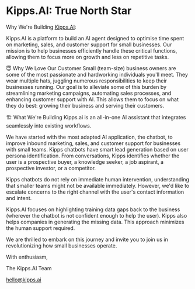# Kipps.AI: True North Star

Why We're Building [Kipps.AI](https://www.kipps.ai):

Kipps.AI is a platform to build an AI agent designed to optimise time spent on marketing, sales, and customer support for small businesses. Our mission is to help businesses efficiently handle these critical functions, allowing them to focus more on growth and less on repetitive tasks.

😇 Why We Love Our Customer
Small (team-size) business owners are some of the most passionate and hardworking individuals you'll meet. They wear multiple hats, juggling numerous responsibilities to keep their businesses running. Our goal is to alleviate some of this burden by streamlining marketing campaigns, automating sales processes, and enhancing customer support with AI. This allows them to focus on what they do best: growing their business and serving their customers.

🏗️ What We're Building
Kipps.ai is an all-in-one AI assistant that integrates seamlessly into existing workflows.

We have started with the most adapted AI application, the chatbot, to improve inbound marketing, sales, and customer support for businesses with small teams. Kipps chatbots have smart lead generation based on user persona identification. From conversations, Kipps identifies whether the user is a prospective buyer, a knowledge seeker, a job aspirant, a prospective investor, or a competitor.

Kipps chatbots do not rely on immediate human intervention, understanding that smaller teams might not be available immediately. However, we'd like to escalate concerns to the right channel with the user's contact information and intent.

Kipps.AI focuses on highlighting training data gaps back to the business (wherever the chatbot is not confident enough to help the user). Kipps also helps companies in generating the missing data. This approach minimizes the human support required.

We are thrilled to embark on this journey and invite you to join us in revolutionizing how small businesses operate.

With enthusiasm,

The Kipps.AI Team

hello@kipps.ai
